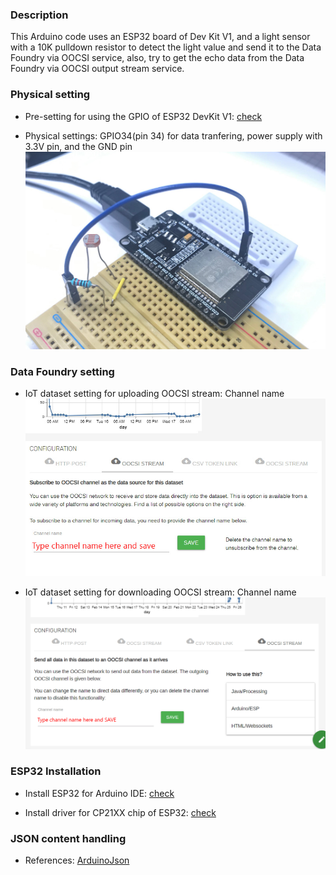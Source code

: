 ### Description

This Arduino code uses an ESP32 board of Dev Kit V1, and a light sensor with a 10K pulldown resistor to detect the light value and send it to the Data Foundry via OOCSI service, also, try to get the echo data from the Data Foundry via OOCSI output stream service.



### Physical setting

* Pre-setting for using the GPIO of ESP32 DevKit V1: [check](https://randomnerdtutorials.com/esp32-adc-analog-read-arduino-ide/)

* Physical settings: GPIO34(pin 34) for data tranfering, power supply with 3.3V pin, and the GND pin
![](images/esp32-lightSensor-OOCSI.jpg)



### Data Foundry setting

* IoT dataset setting for uploading OOCSI stream: Channel name
![](images/usecase-esp32-OOCSI-upload.jpg)

* IoT dataset setting for downloading OOCSI stream: Channel name
![](images/usecase-esp32-OOCSI-download.png)



### ESP32 Installation

* Install ESP32 for Arduino IDE: [check](https://randomnerdtutorials.com/installing-the-esp32-board-in-arduino-ide-windows-instructions/)

* Install driver for CP21XX chip of ESP32: [check](https://techexplorations.com/guides/esp32/begin/cp21xxx/)



### JSON content handling

* References: [ArduinoJson](https://arduinojson.org/)